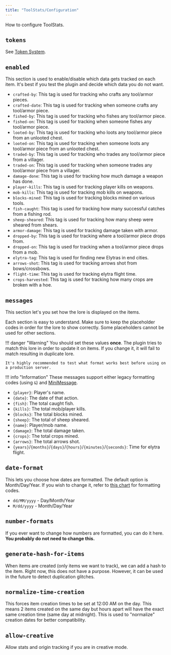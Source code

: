 ```yaml
---
title: "ToolStats/Configuration"
---
```

How to configure ToolStats.

## `tokens`
See [Token System](tokens.md).

## `enabled`
This section is used to enable/disable which data gets tracked on each item. It's best if you test the plugin and decide which data you do not want.

- `crafted-by`: This tag is used for tracking who crafts any tool/armor pieces.
- `crafted-date`: This tag is used for tracking when someone crafts any tool/armor piece.
- `fished-by`: This tag is used for tracking who fishes any tool/armor piece.
- `fished-on`: This tag is used for tracking when someone fishes any tool/armor piece.
- `looted-by`: This tag is used for tracking who loots any tool/armor piece from an unlooted chest.
- `looted-on`: This tag is used for tracking when someone loots any tool/armor piece from an unlooted chest.
- `traded-by`: This tag is used for tracking who trades any tool/armor piece from a villager.
- `traded-on`: This tag is used for tracking when someone trades any tool/armor piece from a villager.
- `damage-done`: This tag is used for tracking how much damage a weapon has done.
- `player-kills`: This tag is used for tracking player kills on weapons.
- `mob-kills`: This tag is used for tracking mob kills on weapons.
- `blocks-mined`: This tag is used for tracking blocks mined on various tools.
- `fish-caught`: This tag is used for tracking how many successful catches from a fishing rod.
- `sheep-sheared`: This tag is used for tracking how many sheep were sheared from shears.
- `armor-damage`: This tag is used for tracking damage taken with armor.
- `dropped-by`: This tag is used for tracking where a tool/armor piece drops from.
- `dropped-on`: This tag is used for tracking when a tool/armor piece drops from a mob.
- `elytra-tag`: This tag is used for finding new Elytras in end cities.
- `arrows-shot`: This tag is used for tracking arrows shot from bows/crossbows.
- `flight-time`: This tag is used for tracking elytra flight time.
- `crops-harvested`: This tag is used for tracking how many crops are broken with a hoe.

## `messages`
This section let's you set how the lore is displayed on the items.

Each section is easy to understand. Make sure to keep the placeholder codes in order for the lore to show correctly. Some placeholders cannot be used for other sections.

!!! danger "Warning"
    You should set these values **once**. The plugin tries to match this lore in order to update it on items. If you change it, it will fail to match resulting in duplicate lore.

    It's highly recommended to test what format works best before using on a production server.

!!! info "Information"
    These messages support either legacy formatting codes (using `&`) and [MiniMessage](https://docs.advntr.dev/minimessage/format.html).

- `{player}`: Player's name.
- `{date}`: The date of that action.
- `{fish}`: The total caught fish.
- `{kills}`: The total mob/player kills.
- `{blocks}`: The total blocks mined.
- `{sheep}`: The total of sheep sheared.
- `{name}`: Player/mob name.
- `{damage}`: The total damage taken.
- `{crops}`: The total crops mined.
- `{arrows}`: The total arrows shot.
- `{years}`/`{months}`/`{days}`/`{hours}`/`{minutes}`/`{seconds}`: Time for elytra flight.

## `date-format`
This lets you choose how dates are formatted. The default option is Month/Day/Year. If you wish to change it, refer to [this chart](https://www.digitalocean.com/community/tutorials/java-simpledateformat-java-date-format#java-simpledateformat) for formatting codes.

- `dd/MM/yyyy` - Day/Month/Year
- `M/dd/yyyy` - Month/Day/Year

## `number-formats`
If you ever want to change how numbers are formatted, you can do it here. **You probably do not need to change this.**

## `generate-hash-for-items`
When items are created (only items we want to track), we can add a hash to the item. Right now, this does not have a purpose. However, it can be used in the future to detect duplication glitches.

## `normalize-time-creation`
This forces item creation times to be set at 12:00 AM on the day. This means 2 items created on the same day but hours apart will have the exact same creation time (same day at midnight). This is used to "normalize" creation dates for better compatibility.

## `allow-creative`
Allow stats and origin tracking if you are in creative mode.